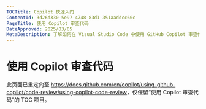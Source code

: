 ```yaml
---
TOCTitle: Copilot 快速入门
ContentId: 3d26d330-5e97-4748-83d1-351aaddcc60c
PageTitle: 使用 Copilot 审查代码
DateApproved: 2025/03/05
MetaDescription: 了解如何在 Visual Studio Code 中使用 GitHub Copilot 审查代码。
---
```

# 使用 Copilot 审查代码

此页面已重定向至 <https://docs.github.com/en/copilot/using-github-copilot/code-review/using-copilot-code-review>，仅保留“使用 Copilot 审查代码”的 TOC 项目。